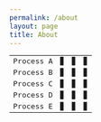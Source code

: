 ```yaml
---
permalink: /about
layout: page
title: About
---
```


<!DOCTYPE html>
<html>
<head>
  <style>
    @keyframes flow {
      0% { background-position: 0 0; }
      100% { background-position: 20px 0; }
    }

    .green-status {
      color: #00FF00;
      background-image: linear-gradient(90deg, rgba(255,255,255,0) 50%, rgba(255,255,255,0.5) 50%);
      background-size: 20px 20px;
      animation: flow 1s infinite linear;
    }
  </style>
</head>
<body>
  <div style="font-family: monospace;">
    <table>
      <tr>
        <td>Process A</td>
        <td class="green-status">▊</td>
        <td class="green-status">▊</td>
        <td class="green-status">▊</td>
      </tr>
      <tr>
        <td>Process B</td>
        <td class="green-status">▊</td>
        <td class="green-status">▊</td>
        <td class="green-status">▊</td>
      </tr>
      <tr>
        <td>Process C</td>
        <td class="green-status">▊</td>
        <td class="green-status">▊</td>
        <td class="green-status">▊</td>
      </tr>
      <tr>
        <td>Process D</td>
        <td class="green-status">▊</td>
        <td class="green-status">▊</td>
        <td class="green-status">▊</td>
      </tr>
      <tr>
        <td>Process E</td>
        <td class="green-status">▊</td>
        <td class="green-status">▊</td>
        <td class="green-status">▊</td>
      </tr>
    </table>
  </div>
</body>
</html>
